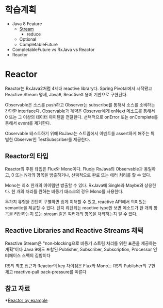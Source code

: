 #  학습계획
* Java 8 Feature
  - [Stream](https://github.com/gregor77/chamber/blob/master/reactive/src/test/java/com/rhyno/reactive/java8/stream/java8-stream.md)
    * reduce
  - Optional
  - CompletableFuture
* CompletableFuture vs RxJava vs Reactor 
* Reactor

# Reactor
Reactor는 RxJava2처럼 4세대 reactive library다. Spring Pivotal에서 시작됐고 Reactive Stream 명세, Java8, ReactiveX 용어 기반으로 구현된다.

Observable은 소스를 push하고 Observer는 subscribe를 통해서 소스를 소비하는 간단한 interface다.
Observable과 계약은 Observer에게 onNext 메소드를 통해서 0 또는 그 이상의 데이터 아이템을 전달한다.
선택적으로 onError 또는 onComplete를 통해서 event를 제거한다.

Observable 테스트하기 위해 RxJava는 스트림에서 이벤트를 assert하게 해주는 특별한 Observer인 
TestSubscriber를 제공한다.

## Reactor의 타입
Reactor의 주된 타입은 Flux<T>와 Mono<T>이다. Flux는 RxJava의 Observable과 동일하고, 0 또는 N개의 항목을 방출하거나, 선택적으로 완료 또는 에러 처리를 할 수 있다.

Mono는 최소 한개의 아이템만 방출할 수 있다. RxJava에 Single과 Maybe와 상응한다. 한 개의 처리를 원하는 비동기 태스크의 경우 Mono<Void>를 사용한다.

두가지 유형을 간단히 구별하면 쉽게 이해할 수 있고, reactive API에서 의미있는 semantic을 제공할 수 있다. 단지 리턴되는 reactive type만 보면 메소드가 한 개의 항목을 리턴하는지
또는 stream 같은 여러개의 항목을 처리하는지 알 수 있다.

## Reactive Libraries and Reactive Streams 채택
Reactive Stream은 "non-blocking으로 비동기 스트림 처리를 위한 표준을 제공하는 계획"이다
Java 9에도 포함된 Publisher, Subscriber, Subscription, Processor 인터페이스 스펙의 집합이다

RS의 최초 접근과 Reactor의 key 차이점은 Flux와 Mono는 RS의 Publisher의 구현체고 reactive-pull back-pressure를 따른다
 

## 참고 자료
*[Reactor by example](https://www.infoq.com/articles/reactor-by-example)
